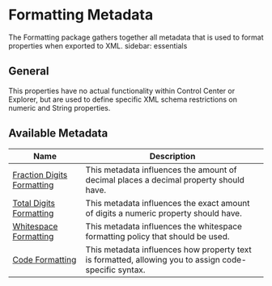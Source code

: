 # Formatting Metadata

The Formatting package gathers together all metadata that is used to format properties when exported to XML.
sidebar: essentials

## General

This properties have no actual functionality within Control Center or Explorer, but are used to define specific XML schema restrictions on numeric and String properties.

## Available Metadata

Name    | Description  
------- | -----------
[Fraction Digits Formatting](fraction_digits.md) |  This metadata influences the amount of decimal places a decimal property should have.
[Total Digits Formatting](total_digits.md) | This metadata influences the exact amount of digits a numeric property should have.
[Whitespace Formatting](whitespace.md) | This metadata influences the whitespace formatting policy that should be used.
[Code Formatting](code.md) | This metadata influences how property text is formatted, allowing you to assign code-specific syntax.

